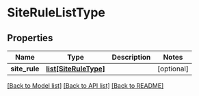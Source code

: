 # SiteRuleListType

## Properties
Name | Type | Description | Notes
------------ | ------------- | ------------- | -------------
**site_rule** | [**list[SiteRuleType]**](SiteRuleType.md) |  | [optional] 

[[Back to Model list]](../README.md#documentation-for-models) [[Back to API list]](../README.md#documentation-for-api-endpoints) [[Back to README]](../README.md)


